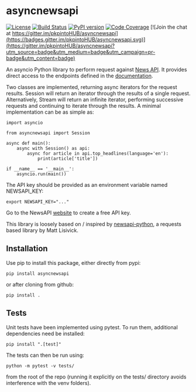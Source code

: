 # asyncnewsapi

[![License](https://img.shields.io/badge/License-Apache%202.0-blue.svg)](https://opensource.org/licenses/Apache-2.0)
[![Build Status](https://travis-ci.org/pkpinto/asyncnewsapi.svg?branch=master)](https://travis-ci.org/pkpinto/asyncnewsapi)
[![PyPI version](https://badge.fury.io/py/asyncnewsapi.svg)](https://badge.fury.io/py/asyncnewsapi)
[![Code Coverage](https://codecov.io/gh/pkpinto/asyncnewsapi/branch/master/graph/badge.svg)](https://codecov.io/gh/pkpinto/asyncnewsapi)
[![Join the chat at https://gitter.im/pkpintoHUB/asyncnewsapi](https://badges.gitter.im/pkpintoHUB/asyncnewsapi.svg)](https://gitter.im/pkpintoHUB/asyncnewsapi?utm_source=badge&utm_medium=badge&utm_campaign=pr-badge&utm_content=badge)

An asyncio Python library to perform request against [News API](https://newsapi.org). It provides direct access to the endpoints defined in the [documentation](https://newsapi.org/docs/endpoints). 

Two classes are implemented, returning async iterators for the request results. Session will return an iterator through the results of a single request. Alternatively, Stream will return an infinite iterator, performing successive requests and continuing to iterate through the results. A minimal implementation can be as simple as:
```
import asyncio

from asyncnewsapi import Session

async def main():
    async with Session() as api:
        async for article in api.top_headlines(language='en'):
            print(article['title'])

if __name__ == '__main__':
    asyncio.run(main())
```

The API key should be provided as an environment variable named NEWSAPI_KEY:
```
export NEWSAPI_KEY="..."
```
Go to the NewsAPI [website](https://newsapi.org) to create a free API key.

This library is loosely based on / inspired by [newsapi-python](https://github.com/mattlisiv/newsapi-python), a requests based library by Matt Lisivick.

## Installation

Use pip to install this package, either directly from pypi:
```
pip install asyncnewsapi
```
or after cloning from github:
```
pip install .
```

## Tests

Unit tests have been implemented using pytest. To run them, additional dependencies need be installed:
```
pip install ".[test]"
```

The tests can then be run using:
```
python -m pytest -v tests/
```
from the root of the repo (running it explicitly on the tests/ directory avoids interference with the venv folders).
